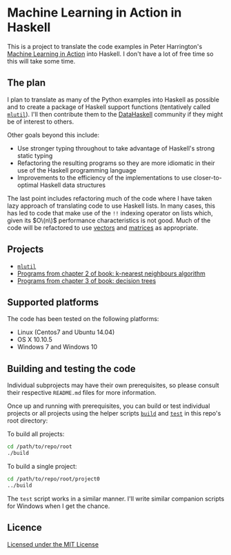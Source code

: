 # Machine Learning in Action in Haskell

This is a project to translate the code examples in Peter Harrington's [Machine Learning in Action][pbharrin] into Haskell. I don't have a lot of free time so this will take some time.

## The plan

I plan to translate as many of the Python examples into Haskell as possible and to create a package of Haskell support functions (tentatively called [`mlutil`][mlutil]). I'll then contribute them to the [DataHaskell][dh] community if they might be of interest to others.

Other goals beyond this include:

* Use stronger typing throughout to take advantage of Haskell's strong static typing
* Refactoring the resulting programs so they are more idiomatic in their use of the Haskell programming language
* Improvements to the efficiency of the implementations to use closer-to-optimal Haskell data structures

The last point includes refactoring much of the code where I have taken lazy approach of translating code to use Haskell lists. In many cases, this has led to code that make use of the `!!` indexing operator on lists which, given its $O\(n\)$ performance characteristics is not good. Much of the code will be refactored to use [vectors][vectorpackage] and [matrices][hmatrixpackage] as appropriate.

## Projects

* [`mlutil`][mlutil]
* [Programs from chapter 2 of book: k-nearest neighbours algorithm][ch02knn]
* [Programs from chapter 3 of book: decision trees][ch03decisiontrees]

## Supported platforms

The code has been tested on the following platforms:

* Linux (Centos7 and Ubuntu 14.04)
* OS X 10.10.5
* Windows 7 and Windows 10

## Building and testing the code

Individual subprojects may have their own prerequisites, so please consult their respective `README.md` files for more information.

Once up and running with prerequisites, you can build or test individual projects or all projects using the helper scripts [`build`][buildscript] and [`test`][testscript] in this repo's root directory:

To build all projects:

```bash
cd /path/to/repo/root
./build
```

To build a single project:

```bash
cd /path/to/repo/root/project0
../build
```

The `test` script works in a similar manner. I'll write similar companion scripts for Windows when I get the chance.

## Licence

[Licensed under the MIT License][licence]

[buildscript]: build
[ch02knn]: ch02-knn/README.md
[ch03decisiontrees]: ch03-decision-trees/README.md
[dh]: https://github.com/datahaskell
[hmatrixpackage]: https://hackage.haskell.org/package/hmatrix
[licence]: LICENSE
[mlutil]: mlutil/README.md
[pbharrin]: https://github.com/pbharrin/machinelearninginaction
[testscript]: test
[vectorpackage]: https://hackage.haskell.org/package/vector
